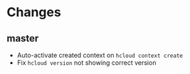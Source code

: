 # Changes

## master

* Auto-activate created context on `hcloud context create`
* Fix `hcloud version` not showing correct version
